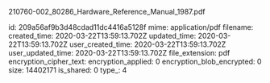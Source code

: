 210760-002_80286_Hardware_Reference_Manual_1987.pdf

id: 209a56af9b3d48cdad11dc4416a5128f
mime: application/pdf
filename: 
created_time: 2020-03-22T13:59:13.702Z
updated_time: 2020-03-22T13:59:13.702Z
user_created_time: 2020-03-22T13:59:13.702Z
user_updated_time: 2020-03-22T13:59:13.702Z
file_extension: pdf
encryption_cipher_text: 
encryption_applied: 0
encryption_blob_encrypted: 0
size: 14402171
is_shared: 0
type_: 4